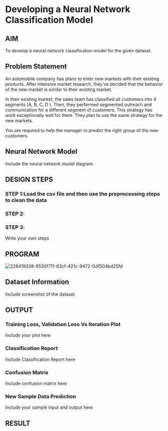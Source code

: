 # Developing a Neural Network Classification Model

## AIM

To develop a neural network classification model for the given dataset.

## Problem Statement

An automobile company has plans to enter new markets with their existing products. After intensive market research, they’ve decided that the behavior of the new market is similar to their existing market.

In their existing market, the sales team has classified all customers into 4 segments (A, B, C, D ). Then, they performed segmented outreach and communication for a different segment of customers. This strategy has work exceptionally well for them. They plan to use the same strategy for the new markets.

You are required to help the manager to predict the right group of the new customers.

## Neural Network Model

Include the neural network model diagram.

## DESIGN STEPS

### STEP 1:Load the csv file and then use the preprocessing steps to clean the data

### STEP 2:

### STEP 3:
Write your own steps

## PROGRAM

![228419338-9530f711-63cf-421c-9472-0d1504bd25fd](https://user-images.githubusercontent.com/120204455/228890571-df1d9599-7898-4cdc-bd26-3a03d8a6ec5f.png)


## Dataset Information

Include screenshot of the dataset

## OUTPUT

### Training Loss, Validation Loss Vs Iteration Plot

Include your plot here

### Classification Report

Include Classification Report here

### Confusion Matrix

Include confusion matrix here


### New Sample Data Prediction

Include your sample input and output here

## RESULT
